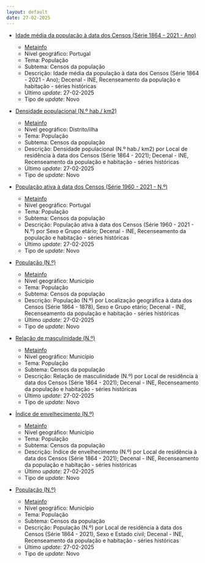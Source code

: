 ```yaml
---
layout: default
date: 27-02-2025
---
```

* [Idade média da população à data dos Censos (Série 1864 - 2021 - Ano)](https://www.ine.pt/xportal/xmain?xpid=INE&xpgid=ine_indicadores&indOcorrCod=0014355&contexto=bd&selTab=tab2)
  * [Metainfo](https://www.ine.pt/bddXplorer/htdocs/minfo.jsp?var_cd=0014355&lingua=PT)
  * Nível geográfico: Portugal
  * Tema: População
  * Subtema: Censos da população
  * Descrição: Idade média da população à data dos Censos (Série 1864 - 2021 - Ano); Decenal - INE, Recenseamento da população e habitação - séries históricas
  * Último _update_: 27-02-2025
  * Tipo de _update_: Novo

* [Densidade populacional (N.º hab./ km2)](https://www.ine.pt/xportal/xmain?xpid=INE&xpgid=ine_indicadores&indOcorrCod=0014356&contexto=bd&selTab=tab2)
  * [Metainfo](https://www.ine.pt/bddXplorer/htdocs/minfo.jsp?var_cd=0014356&lingua=PT)
  * Nível geográfico: Distrito/ilha
  * Tema: População
  * Subtema: Censos da população
  * Descrição: Densidade populacional (N.º hab./ km2) por Local de residência à data dos Censos (Série 1864 - 2021); Decenal - INE, Recenseamento da população e habitação - séries históricas
  * Último _update_: 27-02-2025
  * Tipo de _update_: Novo

* [População ativa à data dos Censos (Série 1960 - 2021 - N.º)](https://www.ine.pt/xportal/xmain?xpid=INE&xpgid=ine_indicadores&indOcorrCod=0014357&contexto=bd&selTab=tab2)
  * [Metainfo](https://www.ine.pt/bddXplorer/htdocs/minfo.jsp?var_cd=0014357&lingua=PT)
  * Nível geográfico: Portugal
  * Tema: População
  * Subtema: Censos da população
  * Descrição: População ativa à data dos Censos (Série 1960 - 2021 - N.º) por Sexo e Grupo etário; Decenal - INE, Recenseamento da população e habitação - séries históricas
  * Último _update_: 27-02-2025
  * Tipo de _update_: Novo

* [População (N.º)](https://www.ine.pt/xportal/xmain?xpid=INE&xpgid=ine_indicadores&indOcorrCod=0014358&contexto=bd&selTab=tab2)
  * [Metainfo](https://www.ine.pt/bddXplorer/htdocs/minfo.jsp?var_cd=0014358&lingua=PT)
  * Nível geográfico: Município
  * Tema: População
  * Subtema: Censos da população
  * Descrição: População (N.º) por Localização geográfica à data dos Censos (Série 1864 - 1878), Sexo e Grupo etário; Decenal - INE, Recenseamento da população e habitação - séries históricas
  * Último _update_: 27-02-2025
  * Tipo de _update_: Novo

* [Relação de masculinidade (N.º)](https://www.ine.pt/xportal/xmain?xpid=INE&xpgid=ine_indicadores&indOcorrCod=0014362&contexto=bd&selTab=tab2)
  * [Metainfo](https://www.ine.pt/bddXplorer/htdocs/minfo.jsp?var_cd=0014362&lingua=PT)
  * Nível geográfico: Município
  * Tema: População
  * Subtema: Censos da população
  * Descrição: Relação de masculinidade (N.º) por Local de residência à data dos Censos (Série 1864 - 2021); Decenal - INE, Recenseamento da população e habitação - séries históricas
  * Último _update_: 27-02-2025
  * Tipo de _update_: Novo

* [Índice de envelhecimento (N.º)](https://www.ine.pt/xportal/xmain?xpid=INE&xpgid=ine_indicadores&indOcorrCod=0014359&contexto=bd&selTab=tab2)
  * [Metainfo](https://www.ine.pt/bddXplorer/htdocs/minfo.jsp?var_cd=0014359&lingua=PT)
  * Nível geográfico: Município
  * Tema: População
  * Subtema: Censos da população
  * Descrição: Índice de envelhecimento (N.º) por Local de residência à data dos Censos (Série 1864 - 2021); Decenal - INE, Recenseamento da população e habitação - séries históricas
  * Último _update_: 27-02-2025
  * Tipo de _update_: Novo

* [População (N.º)](https://www.ine.pt/xportal/xmain?xpid=INE&xpgid=ine_indicadores&indOcorrCod=0014360&contexto=bd&selTab=tab2)
  * [Metainfo](https://www.ine.pt/bddXplorer/htdocs/minfo.jsp?var_cd=0014360&lingua=PT)
  * Nível geográfico: Município
  * Tema: População
  * Subtema: Censos da população
  * Descrição: População (N.º) por Local de residência à data dos Censos (Série 1864 - 2021), Sexo e Estado civil; Decenal - INE, Recenseamento da população e habitação - séries históricas
  * Último _update_: 27-02-2025
  * Tipo de _update_: Novo

